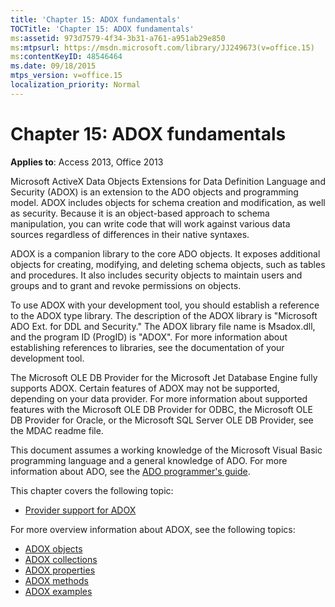 ```yaml
---
title: 'Chapter 15: ADOX fundamentals'
TOCTitle: 'Chapter 15: ADOX fundamentals'
ms:assetid: 973d7579-4f34-3b31-a761-a951ab29e850
ms:mtpsurl: https://msdn.microsoft.com/library/JJ249673(v=office.15)
ms:contentKeyID: 48546464
ms.date: 09/18/2015
mtps_version: v=office.15
localization_priority: Normal
---
```


# Chapter 15: ADOX fundamentals

**Applies to**: Access 2013, Office 2013

Microsoft ActiveX Data Objects Extensions for Data Definition Language and Security (ADOX) is an extension to the ADO objects and programming model. ADOX includes objects for schema creation and modification, as well as security. Because it is an object-based approach to schema manipulation, you can write code that will work against various data sources regardless of differences in their native syntaxes.

ADOX is a companion library to the core ADO objects. It exposes additional objects for creating, modifying, and deleting schema objects, such as tables and procedures. It also includes security objects to maintain users and groups and to grant and revoke permissions on objects.

To use ADOX with your development tool, you should establish a reference to the ADOX type library. The description of the ADOX library is "Microsoft ADO Ext. for DDL and Security." The ADOX library file name is Msadox.dll, and the program ID (ProgID) is "ADOX". For more information about establishing references to libraries, see the documentation of your development tool.

The Microsoft OLE DB Provider for the Microsoft Jet Database Engine fully supports ADOX. Certain features of ADOX may not be supported, depending on your data provider. For more information about supported features with the Microsoft OLE DB Provider for ODBC, the Microsoft OLE DB Provider for Oracle, or the Microsoft SQL Server OLE DB Provider, see the MDAC readme file.

This document assumes a working knowledge of the Microsoft Visual Basic programming language and a general knowledge of ADO. For more information about ADO, see the [ADO programmer's guide](ado-programmer-s-guide.md).

This chapter covers the following topic:

- [Provider support for ADOX](provider-support-for-adox.md)

For more overview information about ADOX, see the following topics:

- [ADOX objects](adox-objects.md)
- [ADOX collections](adox-collections.md)
- [ADOX properties](adox-properties.md)
- [ADOX methods](adox-methods.md)
- [ADOX examples](adox-code-examples.md)

